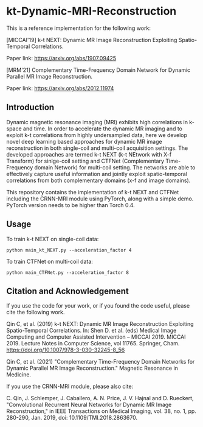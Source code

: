 # kt-Dynamic-MRI-Reconstruction

This is a reference implementation for the following work:

[MICCAI'19] k-t NEXT: Dynamic MR Image Reconstruction Exploiting Spatio-Temporal Correlations. 

Paper link: https://arxiv.org/abs/1907.09425

[MRM'21] Complementary Time-Frequency Domain Network for Dynamic Parallel MR Image Reconstruction.

Paper link: https://arxiv.org/abs/2012.11974

## Introduction

Dynamic magnetic resonance imaging (MRI) exhibits high correlations in k-space and time. In order to accelerate the dynamic MR imaging and to exploit k-t correlations from highly undersampled data, here we develop novel deep learning based approaches for dynamic MR image reconstruction in both single-coil and multi-coil acquisition settings. The developed approaches are termed k-t NEXT (k-t NEtwork with X-f Transform) for sinlge-coil setting and CTFNet (Complementary Time-Frequency domain Network) for multi-coil setting. The networks are able to effectively capture useful information and jointly exploit spatio-temporal correlations from both complementary domains (x-f and image domains). 

This repository contains the implementation of k-t NEXT and CTFNet including the CRNN-MRI module using PyTorch, along with a simple demo. PyTorch version needs to be higher than Torch 0.4.

## Usage

To train k-t NEXT on single-coil data:

    python main_kt_NEXT.py --acceleration_factor 4
  
To train CTFNet on multi-coil data:

    python main_CTFNet.py --acceleration_factor 8
  
## Citation and Acknowledgement

If you use the code for your work, or if you found the code useful, please cite the following work.

Qin C, et al. (2019) k-t NEXT: Dynamic MR Image Reconstruction Exploiting Spatio-Temporal Correlations. In: Shen D. et al. (eds) Medical Image Computing and Computer Assisted Intervention – MICCAI 2019. MICCAI 2019. Lecture Notes in Computer Science, vol 11765. Springer, Cham. https://doi.org/10.1007/978-3-030-32245-8_56

Qin C, et al. (2021) "Complementary Time-Frequency Domain Networks for Dynamic Parallel MR Image Reconstruction." Magnetic Resonance in Medicine.

If you use the CRNN-MRI module, please also cite:

C. Qin, J. Schlemper, J. Caballero, A. N. Price, J. V. Hajnal and D. Rueckert, "Convolutional Recurrent Neural Networks for Dynamic MR Image Reconstruction," in IEEE Transactions on Medical Imaging, vol. 38, no. 1, pp. 280-290, Jan. 2019, doi: 10.1109/TMI.2018.2863670.
